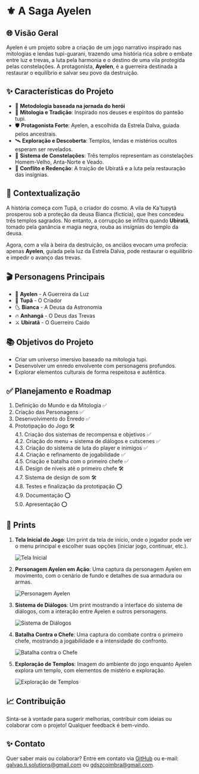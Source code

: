 # ⚜️ A Saga Ayelen

## 🌐 Visão Geral  
Ayelen é um projeto  sobre a criação de um jogo narrativo inspirado nas mitologias e lendas tupi-guarani, trazendo uma história rica sobre o embate entre luz e trevas, a luta pela harmonia e o destino de uma vila protegida pelas constelações. A protagonista, **Ayelen**, é a guerreira destinada a restaurar o equilíbrio e salvar seu povo da destruição.

## ✨ Características do Projeto  
- 🔮 **Metodologia baseada na jornada do herói**  
- 🔮 **Mitologia e Tradição**: Inspirado nos deuses e espíritos do panteão tupi.  
- 🛡️ **Protagonista Forte**: Ayelen, a escolhida da Estrela Dalva, guiada pelos ancestrais.  
- 🛰 **Exploração e Descoberta**: Templos, lendas e mistérios ocultos esperam ser revelados.  
- 🌟 **Sistema de Constelações**: Três templos representam as constelações Homem-Velho, Anta-Norte e Veado.  
- 🧠 **Conflito e Redenção**: A traição de Ubiratã e a luta pela restauração das insígnias.

## 🔄 Contextualização  
A história começa com Tupã, o criador do cosmo. A vila de Ka'tupytã prosperou sob a proteção da deusa Bianca (fictícia), que lhes concedeu três templos sagrados. No entanto, a corrupção se infiltra quando **Ubiratã**, tomado pela ganância e magia negra, rouba as insígnias do templo da deusa.

Agora, com a vila à beira da destruição, os anciãos evocam uma profecia: apenas **Ayelen**, guiada pela luz da Estrela Dalva, pode restaurar o equilíbrio e impedir o avanço das trevas.

## 🎬 Personagens Principais  
- 🌟 **Ayelen** - A Guerreira da Luz  
- 🌌 **Tupã** - O Criador  
- 🌜 **Bianca** - A Deusa da Astronomia  
- 🔥 **Anhangá** - O Deus das Trevas  
- ⚔️ **Ubiratã** - O Guerreiro Caído

## 📚 Objetivos do Projeto  
- Criar um universo imersivo baseado na mitologia tupi.  
- Desenvolver um enredo envolvente com personagens profundos.  
- Explorar elementos culturais de forma respeitosa e autêntica.

## ✅ Planejamento e Roadmap  
1. Definição do Mundo e da Mitologia ✅  
2. Criação das Personagens ✅  
3. Desenvolvimento do Enredo ✅  
4. Prototipação do Jogo 🛠️  
    4.1. Criação dos sistemas de recompensa e objetivos ✅  
    4.2. Criação do menu + sistema de diálogos e cutscenes ✅  
    4.3. Criação do sistema de luta do player e inimigos ✅  
    4.4. Criação e refinamento de jogabilidade ✅  
    4.5. Criação e batalha com o primeiro chefe ✅  
    4.6. Design de níveis até o primeiro chefe 🛠️  
    4.7. Sistema de design de som 🛠️  
    4.8. Testes e finalização da prototipação ⭕  
    4.9. Documentação ⭕  
    5.0. Apresentação ⭕  

## 📸 Prints  

1. **Tela Inicial do Jogo**: Um print da tela de início, onde o jogador pode ver o menu principal e escolher suas opções (iniciar jogo, continuar, etc.).

   ![Tela Inicial](https://link_da_imagem_da_tela_inicial.com)

2. **Personagem Ayelen em Ação**: Uma captura da personagem Ayelen em movimento, com o cenário de fundo e detalhes de sua armadura ou armas.

   ![Personagem Ayelen](https://link_da_imagem_da_personagem.com)

3. **Sistema de Diálogos**: Um print mostrando a interface do sistema de diálogos, com a interação entre Ayelen e outros personagens.

   ![Sistema de Diálogos](https://link_da_imagem_do_sistema_de_dialogos.com)

4. **Batalha Contra o Chefe**: Uma captura do combate contra o primeiro chefe, mostrando a jogabilidade e a intensidade do confronto.

   ![Batalha contra o Chefe](https://link_da_imagem_da_batalha.com)

5. **Exploração de Templos**: Imagem do ambiente do jogo enquanto Ayelen explora um templo, com elementos de mistério e exploração.

   ![Exploração de Templos](https://link_da_imagem_da_exploracao.com)

## 📈 Contribuição  
Sinta-se à vontade para sugerir melhorias, contribuir com ideias ou colaborar com o projeto! Qualquer feedback é bem-vindo.

## ✨ Contato  
Quer saber mais ou colaborar? Entre em contato via [GitHub](https://github.com/NebulaMystic) ou e-mail: [galvao.ti.solutions@gmail.com](mailto:galvao.ti.solutions@gmail.com) ou [gdszcoimbra@gmail.com](mailto:gdszcoimbra@gmail.com).

